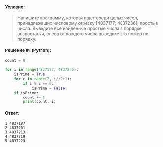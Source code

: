 #### Условие:

> Напишите программу, которая ищет среди целых чисел, принадлежащих числовому отрезку [4837177; 4837236], простые числа. 
> Выведите все найденные простые числа в порядке возрастания, слева от каждого числа выведите его номер по порядку. 

#### Решение #1 (Python):
```python
count = 0

for i in range(4837177, 4837236):
    isPrime = True
    for c in range(2, i//2+1):
        if i % c == 0:
            isPrime = False
    if isPrime:
        count += 1
        print(count, i)
```

#### Ответ: 
```
1 4837187
2 4837201
3 4837213
4 4837219
5 4837223
```
